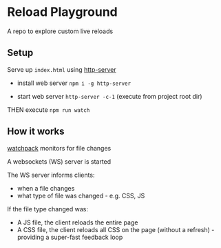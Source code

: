 # Reload Playground

A repo to explore custom live reloads

## Setup

Serve up `index.html` using [http-server](https://www.npmjs.com/package/http-server)

* install web server `npm i -g http-server`

* start web server `http-server -c-1` (execute from project root dir)

THEN execute `npm run watch`

## How it works

[watchpack](https://www.npmjs.com/package/watchpack) monitors for file changes

A websockets (WS) server is started

The WS server informs clients:

* when a file changes
* what type of file was changed - e.g. CSS, JS

If the file type changed was:

* A JS file, the client reloads the entire page
* A CSS file, the client reloads all CSS on the page (without a refresh) - providing a super-fast feedback loop


